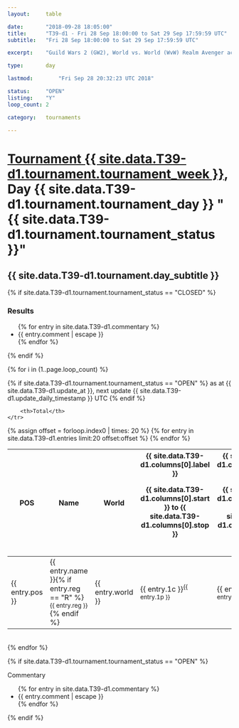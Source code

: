 ```yaml
---
layout: 	table

date: 		"2018-09-28 18:05:00"
title: 		"T39-d1 - Fri 28 Sep 18:00:00 to Sat 29 Sep 17:59:59 UTC"
subtitle: 	"Fri 28 Sep 18:00:00 to Sat 29 Sep 17:59:59 UTC"

excerpt:    "Guild Wars 2 (GW2), World vs. World (WvW) Realm Avenger achivement Tournament. \"Every Kill Counts\""

type:       day

lastmod: 		"Fri Sep 28 20:32:23 UTC 2018"

status:     "OPEN"
listing:    "Y"
loop_count: 2

category: 	tournaments

---
```

<div class="table_header">
    <h1><a href="{{ site.data.T39-d1.tournament.week_url }}">Tournament {{ site.data.T39-d1.tournament.tournament_week }}</a>, Day {{ site.data.T39-d1.tournament.tournament_day }} "{{ site.data.T39-d1.tournament.tournament_status }}"</h1>
    <h2>{{ site.data.T39-d1.tournament.day_subtitle }}</h2> 
</div>

{% if site.data.T39-d1.tournament.tournament_status == "CLOSED" %} 
<div class="commentary">
  <h3>Results</h3>
  <ul>
    {% for entry in site.data.T39-d1.commentary %}
    <li class="commentary_list">{{ entry.comment | escape }}</li>
    {% endfor %}
  </ul>
</div>
{% endif %}


{% for i in (1..page.loop_count) %}

{% if site.data.T39-d1.tournament.tournament_status == "OPEN" %} 
<span class="table_nextupdate">as at {{ site.data.T39-d1.update_at }}, next update {{ site.data.T39-d1.update_daily_timestamp }} UTC</span> 
{% endif %}

<table class="day_table">
  <colgroup>
    <col style="width:18px">
    <col style="width:55px">
    <col style="width:55px">
    <col style="width:12px">
    <col style="width:12px">
    <col style="width:12px">
    <col style="width:12px">
    <col style="width:12px">
    <col style="width:12px">
    <col style="width:12px">
    <col style="width:12px">
    <col style="width:12px">
    <col style="width:12px">
    <col style="width:12px">
    <col style="width:12px">
    <col style="width:12px">
    <col style="width:12px">
    <col style="width:12px">
    <col style="width:12px">
    <col style="width:12px">
    <col style="width:12px">
    <col style="width:12px">
    <col style="width:12px">
    <col style="width:12px">
    <col style="width:12px">
    <col style="width:12px">
    <col style="width:12px">
    <col style="width:18px">
  </colgroup>  
  <thead>
    <tr>
        <th>POS</th>
        <th class="AlignLeft">Name</th>
        <th class="AlignLeft">World</th>

<th><div class="label">{{ site.data.T39-d1.columns[0].label }}<p class="onhover">{{ site.data.T39-d1.columns[0].start }} to {{ site.data.T39-d1.columns[0].stop }}</p></div>​</th>
<th><div class="label">{{ site.data.T39-d1.columns[1].label }}<p class="onhover">{{ site.data.T39-d1.columns[1].start }} to {{ site.data.T39-d1.columns[1].stop }}</p></div>​</th>
<th><div class="label">{{ site.data.T39-d1.columns[2].label }}<p class="onhover">{{ site.data.T39-d1.columns[2].start }} to {{ site.data.T39-d1.columns[2].stop }}</p></div>​</th>
<th><div class="label">{{ site.data.T39-d1.columns[3].label }}<p class="onhover">{{ site.data.T39-d1.columns[3].start }} to {{ site.data.T39-d1.columns[3].stop }}</p></div>​</th>
<th><div class="label">{{ site.data.T39-d1.columns[4].label }}<p class="onhover">{{ site.data.T39-d1.columns[4].start }} to {{ site.data.T39-d1.columns[4].stop }}</p></div>​</th>
<th><div class="label">{{ site.data.T39-d1.columns[5].label }}<p class="onhover">{{ site.data.T39-d1.columns[5].start }} to {{ site.data.T39-d1.columns[5].stop }}</p></div>​</th>
<th><div class="label">{{ site.data.T39-d1.columns[6].label }}<p class="onhover">{{ site.data.T39-d1.columns[6].start }} to {{ site.data.T39-d1.columns[6].stop }}</p></div>​</th>
<th><div class="label">{{ site.data.T39-d1.columns[7].label }}<p class="onhover">{{ site.data.T39-d1.columns[7].start }} to {{ site.data.T39-d1.columns[7].stop }}</p></div>​</th>
<th><div class="label">{{ site.data.T39-d1.columns[8].label }}<p class="onhover">{{ site.data.T39-d1.columns[8].start }} to {{ site.data.T39-d1.columns[8].stop }}</p></div>​</th>
<th><div class="label">{{ site.data.T39-d1.columns[9].label }}<p class="onhover">{{ site.data.T39-d1.columns[9].start }} to {{ site.data.T39-d1.columns[9].stop }}</p></div>​</th>
<th><div class="label">{{ site.data.T39-d1.columns[10].label }}<p class="onhover">{{ site.data.T39-d1.columns[10].start }} to {{ site.data.T39-d1.columns[10].stop }}</p></div>​</th>

<th><div class="label">{{ site.data.T39-d1.columns[11].label }}<p class="onhover">{{ site.data.T39-d1.columns[11].start }} to {{ site.data.T39-d1.columns[11].stop }}</p></div>​</th>
<th><div class="label">{{ site.data.T39-d1.columns[12].label }}<p class="onhover">{{ site.data.T39-d1.columns[12].start }} to {{ site.data.T39-d1.columns[12].stop }}</p></div>​</th>
<th><div class="label">{{ site.data.T39-d1.columns[13].label }}<p class="onhover">{{ site.data.T39-d1.columns[13].start }} to {{ site.data.T39-d1.columns[13].stop }}</p></div>​</th>
<th><div class="label">{{ site.data.T39-d1.columns[14].label }}<p class="onhover">{{ site.data.T39-d1.columns[14].start }} to {{ site.data.T39-d1.columns[14].stop }}</p></div>​</th>
<th><div class="label">{{ site.data.T39-d1.columns[15].label }}<p class="onhover">{{ site.data.T39-d1.columns[15].start }} to {{ site.data.T39-d1.columns[15].stop }}</p></div>​</th>
<th><div class="label">{{ site.data.T39-d1.columns[16].label }}<p class="onhover">{{ site.data.T39-d1.columns[16].start }} to {{ site.data.T39-d1.columns[16].stop }}</p></div>​</th>
<th><div class="label">{{ site.data.T39-d1.columns[17].label }}<p class="onhover">{{ site.data.T39-d1.columns[17].start }} to {{ site.data.T39-d1.columns[17].stop }}</p></div>​</th>
<th><div class="label">{{ site.data.T39-d1.columns[18].label }}<p class="onhover">{{ site.data.T39-d1.columns[18].start }} to {{ site.data.T39-d1.columns[18].stop }}</p></div>​</th>
<th><div class="label">{{ site.data.T39-d1.columns[19].label }}<p class="onhover">{{ site.data.T39-d1.columns[19].start }} to {{ site.data.T39-d1.columns[19].stop }}</p></div>​</th>
<th><div class="label">{{ site.data.T39-d1.columns[20].label }}<p class="onhover">{{ site.data.T39-d1.columns[20].start }} to {{ site.data.T39-d1.columns[20].stop }}</p></div>​</th>

<th><div class="label">{{ site.data.T39-d1.columns[21].label }}<p class="onhover">{{ site.data.T39-d1.columns[21].start }} to {{ site.data.T39-d1.columns[21].stop }}</p></div>​</th>
<th><div class="label">{{ site.data.T39-d1.columns[22].label }}<p class="onhover">{{ site.data.T39-d1.columns[22].start }} to {{ site.data.T39-d1.columns[22].stop }}</p></div>​</th>
<th><div class="label">{{ site.data.T39-d1.columns[23].label }}<p class="onhover">{{ site.data.T39-d1.columns[23].start }} to {{ site.data.T39-d1.columns[23].stop }}</p></div>​</th>

        <th>Total</th>
    </tr>
  </thead>
  {% assign offset = forloop.index0 | times: 20 %}
<tbody>
{% for entry in site.data.T39-d1.entries limit:20 offset:offset %}
  <tr>
    <td class="pl{{ entry.pos }}">{{ entry.pos }}</td>
    <td class="AlignLeft">{{ entry.name }}{% if entry.reg == "R" %}<sup>{{ entry.reg }}</sup>{% endif %}</td>
    <td class="AlignLeft">{{ entry.world }}</td>
    <td class="pl{{ entry.1p }}">{{ entry.1c }}<sup>{{ entry.1p }}</sup></td>
    <td class="pl{{ entry.2p }}">{{ entry.2c }}<sup>{{ entry.2p }}</sup></td>
    <td class="pl{{ entry.3p }}">{{ entry.3c }}<sup>{{ entry.3p }}</sup></td>
    <td class="pl{{ entry.4p }}">{{ entry.4c }}<sup>{{ entry.4p }}</sup></td>
    <td class="pl{{ entry.5p }}">{{ entry.5c }}<sup>{{ entry.5p }}</sup></td>
    <td class="pl{{ entry.6p }}">{{ entry.6c }}<sup>{{ entry.6p }}</sup></td>
    <td class="pl{{ entry.7p }}">{{ entry.7c }}<sup>{{ entry.7p }}</sup></td>
    <td class="pl{{ entry.8p }}">{{ entry.8c }}<sup>{{ entry.8p }}</sup></td>
    <td class="pl{{ entry.9p }}">{{ entry.9c }}<sup>{{ entry.9p }}</sup></td>
    <td class="pl{{ entry.10p }}">{{ entry.10c }}<sup>{{ entry.10p }}</sup></td>
    <td class="pl{{ entry.11p }}">{{ entry.11c }}<sup>{{ entry.11p }}</sup></td>
    <td class="pl{{ entry.12p }}">{{ entry.12c }}<sup>{{ entry.12p }}</sup></td>
    <td class="pl{{ entry.13p }}">{{ entry.13c }}<sup>{{ entry.13p }}</sup></td>
    <td class="pl{{ entry.14p }}">{{ entry.14c }}<sup>{{ entry.14p }}</sup></td>
    <td class="pl{{ entry.15p }}">{{ entry.15c }}<sup>{{ entry.15p }}</sup></td>
    <td class="pl{{ entry.16p }}">{{ entry.16c }}<sup>{{ entry.16p }}</sup></td>
    <td class="pl{{ entry.17p }}">{{ entry.17c }}<sup>{{ entry.17p }}</sup></td>
    <td class="pl{{ entry.18p }}">{{ entry.18c }}<sup>{{ entry.18p }}</sup></td>
    <td class="pl{{ entry.19p }}">{{ entry.19c }}<sup>{{ entry.19p }}</sup></td>
    <td class="pl{{ entry.20p }}">{{ entry.20c }}<sup>{{ entry.20p }}</sup></td>
    <td class="pl{{ entry.21p }}">{{ entry.21c }}<sup>{{ entry.21p }}</sup></td>
    <td class="pl{{ entry.22p }}">{{ entry.22c }}<sup>{{ entry.22p }}</sup></td>
    <td class="pl{{ entry.23p }}">{{ entry.23c }}<sup>{{ entry.23p }}</sup></td>
    <td class="pl{{ entry.24p }}">{{ entry.24c }}<sup>{{ entry.24p }}</sup></td>
    <td>{{ entry.total }}</td>
  </tr>
{% endfor %}  
</tbody>
</table>
<div class="leaderboard"></div>
<br />
{% endfor %}

{% if site.data.T39-d1.tournament.tournament_status == "OPEN" %} 
<div class="commentary">
  <span class="commentary_title">Commentary</span>
  <ul>
    {% for entry in site.data.T39-d1.commentary %}
    <li class="commentary_list">{{ entry.comment | escape }}</li>
    {% endfor %}
  </ul>
</div>
{% endif %}


